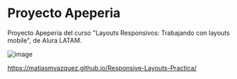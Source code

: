 # Proyecto Apeperia

Proyecto Apeperia del curso "Layouts Responsivos: Trabajando con layouts mobile", de Alura LATAM.

![image](https://user-images.githubusercontent.com/92341472/221883286-ed6c3e91-158d-4d87-8c98-1b4b7df58719.png)

https://matiasmvazquez.github.io/Responsive-Layouts-Practica/
